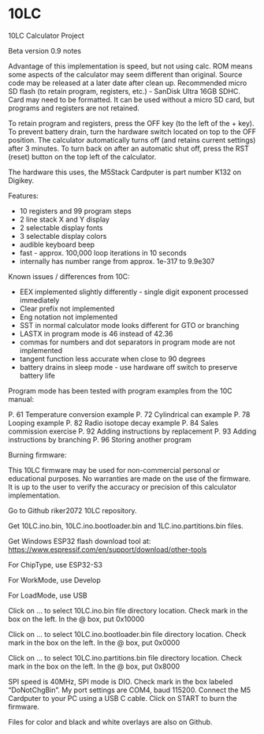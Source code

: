 # 10LC

10LC Calculator Project

Beta version 0.9 notes

Advantage of this implementation is speed, but not using calc. ROM means some aspects of the calculator may seem different than original.  Source code may be released at a later date after clean up.  Recommended micro SD flash (to retain program, registers, etc.) - SanDisk Ultra 16GB SDHC.  Card may need to be formatted.  It can be used without a micro SD card, but programs and registers are not retained.

To retain program and registers, press the OFF key (to the left of the + key).  To prevent battery drain, turn the hardware switch located on top to the OFF position.  The calculator automatically turns off (and retains current settings) after 3 minutes.  To turn back on after an automatic shut off, press the RST (reset) button on the top left of the calculator.

The hardware this uses, the M5Stack Cardputer is part number K132 on Digikey.

Features:

- 10 registers and 99 program steps
- 2 line stack X and Y display
- 2 selectable display fonts
- 3 selectable display colors
- audible keyboard beep
- fast - approx. 100,000 loop iterations in 10 seconds
- internally has number range from approx. 1e-317  to 9.9e307

Known issues / differences from 10C:

- EEX implemented slightly differently - single digit exponent processed immediately
- Clear prefix not implemented
- Eng notation not implemented
- SST in normal calculator mode looks different for GTO or branching
- LASTX in program mode is 46 instead of 42.36
- commas for numbers and dot separators in program mode are not implemented
- tangent function less accurate when close to 90 degrees
- battery drains in sleep mode - use hardware off switch to preserve battery life

Program mode has been tested with program examples from the 10C manual:

P. 61 Temperature conversion example
P. 72 Cylindrical can example
P. 78 Looping example
P. 82 Radio isotope decay example
P. 84 Sales commission exercise
P. 92 Adding instructions by replacement
P. 93 Adding instructions by branching
P. 96 Storing another program


Burning firmware:

This 10LC firmware may be used for non-commercial personal or educational purposes.  No warranties are made on the use of the firmware.  It is up to the user to verify the accuracy or precision of this calculator implementation.

Go to Github riker2072 10LC repository.

Get 10LC.ino.bin, 10LC.ino.bootloader.bin and 1LC.ino.partitions.bin files.

Get Windows ESP32 flash download tool at: https://www.espressif.com/en/support/download/other-tools

For ChipType, use ESP32-S3

For WorkMode, use Develop

For LoadMode, use USB

Click on … to select 10LC.ino.bin file directory location.  Check mark in the box on the left.  In the @ box, put 0x10000

Click on … to select 10LC.ino.bootloader.bin file directory location.  Check mark in the box on the left.  In the @ box, put 0x0000

Click on … to select 10LC.ino.partitions.bin file directory location.  Check mark in the box on the left.  In the @ box, put 0x8000

SPI speed is 40MHz, SPI mode is DIO.  Check mark in the box labeled “DoNotChgBin”.  My port settings are COM4, baud 115200.  Connect the M5 Cardputer to your PC using a USB C cable.  Click on START to burn the firmware.

Files for color and black and white overlays are also on Github.




